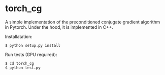# torch_cg

A simple implementation of the preconditioned conjugate gradient
algorithm in Pytorch.
Under the hood, it is implemented in C++.

Installatation:
```
$ python setup.py install
```

Run tests (GPU required):
```
$ cd torch_cg
$ python test.py
```